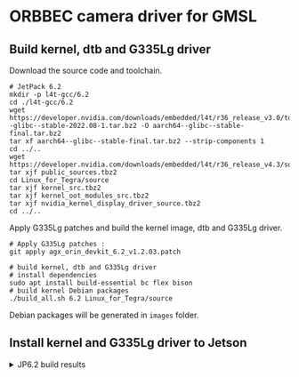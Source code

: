 # ORBBEC camera driver for GMSL

## Build kernel, dtb and G335Lg driver

Download the source code and toolchain.

```
# JetPack 6.2
mkdir -p l4t-gcc/6.2
cd ./l4t-gcc/6.2
wget https://developer.nvidia.com/downloads/embedded/l4t/r36_release_v3.0/toolchain/aarch64--glibc--stable-2022.08-1.tar.bz2 -O aarch64--glibc--stable-final.tar.bz2
tar xf aarch64--glibc--stable-final.tar.bz2 --strip-components 1
cd ../..
wget https://developer.nvidia.com/downloads/embedded/l4t/r36_release_v4.3/sources/public_sources.tbz2
tar xjf public_sources.tbz2
cd Linux_for_Tegra/source
tar xjf kernel_src.tbz2
tar xjf kernel_oot_modules_src.tbz2
tar xjf nvidia_kernel_display_driver_source.tbz2
cd ../..
```

Apply G335Lg patches and build the kernel image, dtb and G335Lg driver.

```
# Apply G335Lg patches :
git apply agx_orin_devkit_6.2_v1.2.03.patch

# build kernel, dtb and G335Lg driver
# install dependencies
sudo apt install build-essential bc flex bison
# build kernel Debian packages
./build_all.sh 6.2 Linux_for_Tegra/source

```

Debian packages will be generated in `images` folder.

## Install kernel and G335Lg driver to Jetson
<details>
<summary>JP6.2 build results</summary>

- dtb overlay: `images/6.2/rootfs/boot/tegra234-p3737-camera-g300-overlay.dtbo`
- oot modules: `images/6.2/rootfs/lib/modules/5.15.148-tegra/update`
- oot modules: `images/6.2/rootfs/lib/modules/5.15.148-tegra/kernel/drivers/media/v4l2-core/videodev.ko`
Copy them to the target Jetson:

```
# run copy_to_jetson_ssh.sh Copy them to the target Jetson,Need to be replaced with the user_name and IP you are using

sh copy_to_jetson_ssh.sh

```

on target Jetson Devkit Copy them to the right places:

```
cd gmsl-driver-jetson

# AGX_Orin + G335Lg: if use FG96_8CH_GMSL_V2 Dser board and use PWM01 generate multi-camera synchronization signals.
sh copy_to_target_agx_orin_fg96.sh

# AGX_Orin + G335Lg: if use Leopard LI-JAG-ADP-GMSL2-8CH Dser board and use PWM01 generate multi-camera synchronization signals.
sh copy_to_target_agx_orin_leopard.sh

# AGX_Orin + G335Lg: if use ADVANTECH MIC-FG-8G Dser board and use PWM01 generate multi-camera synchronization signals.
sh copy_to_target_agx_orin_mic_fg_8g.sh

# AGX_Orin + G345Lg: if use FG96_8CH_GMSL_V2 Dser board and use PWM01 generate multi-camera synchronization signals.
sh copy_to_target_agx_orin_nomtd_fg96.sh

# Orin_NX +  G335Lg: if use FG96_2CH_V2 Dser board and use pwm8 generate multi-camera synchronization signals.
sh copy_to_target_orin_nx_fg96.sh    

```
